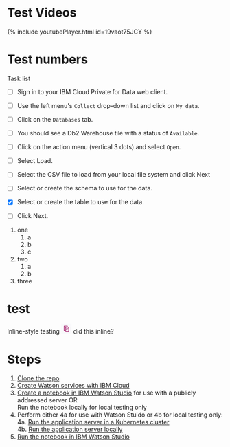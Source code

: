 # Test Videos

{% include youtubePlayer.html id=19vaot75JCY %}


# Test numbers

Task list

- [ ] Sign in to your IBM Cloud Private for Data web client.
- [ ] Use the left menu's `Collect` drop-down list and click on `My data`.
- [ ] Click on the `Databases` tab.
- [ ] You should see a Db2 Warehouse tile with a status of `Available`.
- [ ] Click on the action menu (vertical 3 dots) and select `Open`.
- [ ] Select Load.
- [ ] Select the CSV file to load from your local file system and click Next
- [ ] Select or create the schema to use for the data.
- [x] Select or create the table to use for the data.
- [ ] Click Next.


1. one
   1. a
   1. b
   1. c
1. two
   1. a
   2. b
1. three




# test

Inline-style testing ![alt text](Screen%20Shot%202018-09-06%20at%201.48.41%20PM.png) did this inline?

# Steps

1. [Clone the repo](#1-clone-the-repo)
2. [Create Watson services with IBM Cloud](#2-create-watson-services-with-ibm-cloud)
3. [Create a notebook in IBM Watson Studio](#3-create-a-notebook-in-ibm-watson-studio) for use with a publicly addressed server OR  
   Run the notebook locally for local testing only
4. Perform either 4a for use with Watson Stuido or 4b for local testing only:  
   4a. [Run the application server in a Kubernetes cluster](#4a-run-the-application-server-in-a-kubernetes-cluster)  
   4b. [Run the application server locally](#4b-run-the-application-server-locally)
5. [Run the notebook in IBM Watson Studio](#5-run-the-notebook-in-ibm-watson-studio)

